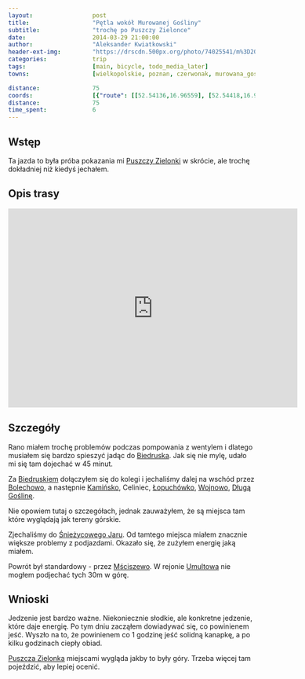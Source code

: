```yaml
---
layout:                 post
title:                  "Pętla wokół Murowanej Gośliny"
subtitle:               "trochę po Puszczy Zielonce"
date:                   2014-03-29 21:00:00
author:                 "Aleksander Kwiatkowski"
header-ext-img:         "https://drscdn.500px.org/photo/74025541/m%3D2048/ec9fa92b983add7b72530e15e82e534d"
categories:             trip
tags:                   [main, bicycle, todo_media_later]
towns:                  [wielkopolskie, poznan, czerwonak, murowana_goslina]

distance:               75
coords:                 [{"route": [[52.54136,16.96559], [52.54418,16.99186], [52.53097,17.02233], [52.53504,17.05108], [52.52924,17.07254], [52.55691,17.11485], [52.57381,17.10747], [52.58852,17.08704], [52.62756,17.03649], [52.62251,17.00533], [52.60922,16.98542], [52.60802,16.93555], [52.61188,16.92585], [52.61891,16.93693], [52.60911,16.95658], [52.58404,16.97177], [52.57632,16.96002], [52.54130,16.96551]], "type": "bicycle"}]
distance:               75
time_spent:             6
---
```


[wiki-puszcza-zielonka]:          https://pl.wikipedia.org/wiki/Park_Krajobrazowy_Puszcza_Zielonka
[wiki-sniezycowy-jar]:            https://pl.wikipedia.org/wiki/Rezerwat_przyrody_%C5%9Anie%C5%BCycowy_Jar
[wiki-msciszewo]:                 https://pl.wikipedia.org/wiki/M%C5%9Bciszewo
[wiki-biedrusko]:                 https://pl.wikipedia.org/wiki/Biedrusko
[wiki-bolechowo]:                 https://pl.wikipedia.org/wiki/Bolechowo_(wojew%C3%B3dztwo_wielkopolskie)
[wiki-kaminsko]:                  https://pl.wikipedia.org/wiki/Kami%C5%84sko_(wojew%C3%B3dztwo_wielkopolskie)
[wiki-lopuchowko]:                https://pl.wikipedia.org/wiki/%C5%81opuch%C3%B3wko_(gaj%C3%B3wka_w_gminie_Murowana_Go%C5%9Blina)
[wiki-wojnowo]:                   https://pl.wikipedia.org/wiki/Wojnowo_(wojew%C3%B3dztwo_wielkopolskie)
[wiki-dluga-goslina]:             https://pl.wikipedia.org/wiki/D%C5%82uga_Go%C5%9Blina
[wiki-umultowo]:                  https://pl.wikipedia.org/wiki/Umultowo

Wstęp
-----

Ta jazda to była próba pokazania mi [Puszczy Zielonki][wiki-puszcza-zielonka]
w skrócie, ale trochę dokładniej niż kiedyś jechałem.

Opis trasy
----------

<iframe height='405' width='590' frameborder='0' allowtransparency='true' scrolling='no' src='https://www.strava.com/activities/137169014/embed/e80e803b236dfbbaf24d5f416353691d0a00bf60'></iframe>

Szczegóły
---------

Rano miałem trochę problemów podczas pompowania z wentylem i dlatego musiałem się
bardzo spieszyć jadąc do [Biedruska][wiki-biedrusko]. Jak się nie mylę, udało mi
się tam dojechać w 45 minut.

Za [Biedruskiem][wiki-biedrusko] dołączyłem się do kolegi i jechaliśmy dalej
na wschód przez [Bolechowo][wiki-bolechowo], a następnie [Kamińsko][wiki-kaminsko],
Celiniec, [Łopuchówko][wiki-lopuchowko], [Wojnowo][wiki-wojnowo],
[Długą Goślinę][wiki-dluga-goslina].

Nie opowiem tutaj o szczegółach, jednak zauważyłem, że są miejsca tam które wyglądają
jak tereny górskie.

Zjechaliśmy do [Śnieżycowego Jaru][wiki-sniezycowy-jar]. Od tamtego miejsca miałem
znacznie większe problemy z podjazdami. Okazało się, że zużyłem energię jaką miałem.

Powrót był standardowy - przez [Mściszewo][wiki-msciszewo]. W rejonie
[Umultowa][wiki-umultowo] nie mogłem podjechać tych 30m w górę.

Wnioski
-------

Jedzenie jest bardzo ważne. Niekoniecznie słodkie, ale konkretne jedzenie,
które daje energię. Po tym dniu zacząłem dowiadywać się, co powinienem jeść.
Wyszło na to, że powinienem co 1 godzinę jeść solidną kanapkę, a po kilku godzinach
ciepły obiad.

[Puszcza Zielonka][wiki-puszcza-zielonka] miejscami wygląda jakby to były
góry. Trzeba więcej tam pojeździć, aby lepiej ocenić.
